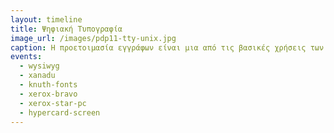 ```yaml
---
layout: timeline 
title: Ψηφιακή Τυπογραφία 
image_url: /images/pdp11-tty-unix.jpg
caption: Η προετοιμασία εγγράφων είναι μια από τις βασικές χρήσεις των πρώτων υπολογιστών τόσο από την πλευρά του UNIX όσο και από την πλευρά του GUI. Παράλληλα υπάρχουν πολλές εναλλακτικές προσπάθειες κυρίως για την δημιουργία ψηφιακών εγγράφων. 
events:
  - wysiwyg 
  - xanadu
  - knuth-fonts
  - xerox-bravo
  - xerox-star-pc
  - hypercard-screen
---
```


